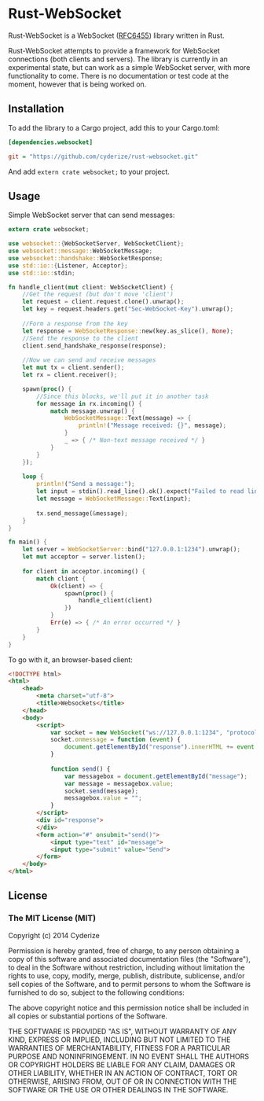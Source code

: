 Rust-WebSocket
==============

Rust-WebSocket is a WebSocket ([RFC6455](http://datatracker.ietf.org/doc/rfc6455/)) library written in Rust.

Rust-WebSocket attempts to provide a framework for WebSocket connections (both clients and servers). The library is currently in an experimental state, but can work as a simple WebSocket server, with more functionality to come. There is no documentation or test code at the moment, however that is being worked on.

## Installation

To add the library to a Cargo project, add this to your Cargo.toml:
```INI
[dependencies.websocket]

git = "https://github.com/cyderize/rust-websocket.git"
```

And add ```extern crate websocket;``` to your project.

## Usage

Simple WebSocket server that can send messages:
```Rust
extern crate websocket;

use websocket::{WebSocketServer, WebSocketClient};
use websocket::message::WebSocketMessage;
use websocket::handshake::WebSocketResponse;
use std::io::{Listener, Acceptor};
use std::io::stdin;

fn handle_client(mut client: WebSocketClient) {
	//Get the request (but don't move 'client')
	let request = client.request.clone().unwrap();
	let key = request.headers.get("Sec-WebSocket-Key").unwrap();
	
	//Form a response from the key
	let response = WebSocketResponse::new(key.as_slice(), None);
	//Send the response to the client
	client.send_handshake_response(response);
	
	//Now we can send and receive messages
	let mut tx = client.sender();
	let rx = client.receiver();

	spawn(proc() {
		//Since this blocks, we'll put it in another task
		for message in rx.incoming() {
			match message.unwrap() {
				WebSocketMessage::Text(message) => {
					println!("Message received: {}", message);
				}
				_ => { /* Non-text message received */ }
			}
		}
	});
	
	loop {
		println!("Send a message:");
		let input = stdin().read_line().ok().expect("Failed to read line");
		let message = WebSocketMessage::Text(input);
		
		tx.send_message(&message);
	}
}

fn main() {
	let server = WebSocketServer::bind("127.0.0.1:1234").unwrap();
	let mut acceptor = server.listen();
	
	for client in acceptor.incoming() {
		match client {
			Ok(client) => {
				spawn(proc() {
					handle_client(client)
				})
			}
			Err(e) => { /* An error occurred */ }
		}
	}
}
```

To go with it, an browser-based client:
```HTML
<!DOCTYPE html>
<html>
	<head>
		<meta charset="utf-8">
		<title>Websockets</title>
	</head>
	<body>
		<script>
			var socket = new WebSocket("ws://127.0.0.1:1234", "protocolOne");
			socket.onmessage = function (event) {
				document.getElementById("response").innerHTML += event.data + "<br>";
			}
			
			function send() {
				var messagebox = document.getElementById("message");
				var message = messagebox.value;
				socket.send(message); 
				messagebox.value = "";		
			}
		</script>
		<div id="response">
		</div>
		<form action="#" onsubmit="send()">
			<input type="text" id="message">
			<input type="submit" value="Send">
		</form>
	</body>
</html>
```

## License

### The MIT License (MIT)

Copyright (c) 2014 Cyderize

Permission is hereby granted, free of charge, to any person obtaining a copy of this software and associated documentation files (the "Software"), to deal in the Software without restriction, including without limitation the rights to use, copy, modify, merge, publish, distribute, sublicense, and/or sell copies of the Software, and to permit persons to whom the Software is furnished to do so, subject to the following conditions:

The above copyright notice and this permission notice shall be included in all copies or substantial portions of the Software.

THE SOFTWARE IS PROVIDED "AS IS", WITHOUT WARRANTY OF ANY KIND, EXPRESS OR IMPLIED, INCLUDING BUT NOT LIMITED TO THE WARRANTIES OF MERCHANTABILITY, FITNESS FOR A PARTICULAR PURPOSE AND NONINFRINGEMENT. IN NO EVENT SHALL THE AUTHORS OR COPYRIGHT HOLDERS BE LIABLE FOR ANY CLAIM, DAMAGES OR OTHER LIABILITY, WHETHER IN AN ACTION OF CONTRACT, TORT OR OTHERWISE, ARISING FROM, OUT OF OR IN CONNECTION WITH THE SOFTWARE OR THE USE OR OTHER DEALINGS IN THE SOFTWARE.
